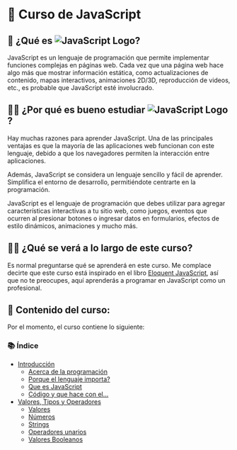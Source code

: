 # 📖 Curso de JavaScript

## 🤔 ¿Qué es ![JavaScript Logo](https://img.shields.io/badge/JavaScript-F7DF1E?style=flat&logo=javascript&logoColor=white)?

JavaScript es un lenguaje de programación que permite implementar funciones complejas en páginas web. Cada vez que una página web hace algo más que mostrar información estática, como actualizaciones de contenido, mapas interactivos, animaciones 2D/3D, reproducción de videos, etc., es probable que JavaScript esté involucrado.

## 🤷‍♂️ ¿Por qué es bueno estudiar ![JavaScript Logo](https://img.shields.io/badge/JavaScript-F7DF1E?style=flat&logo=javascript&logoColor=white)?

Hay muchas razones para aprender JavaScript. Una de las principales ventajas es que la mayoría de las aplicaciones web funcionan con este lenguaje, debido a que los navegadores permiten la interacción entre aplicaciones.

Además, JavaScript se considera un lenguaje sencillo y fácil de aprender. Simplifica el entorno de desarrollo, permitiéndote centrarte en la programación.

JavaScript es el lenguaje de programación que debes utilizar para agregar características interactivas a tu sitio web, como juegos, eventos que ocurren al presionar botones o ingresar datos en formularios, efectos de estilo dinámicos, animaciones y mucho más.

## 🧑‍💻 ¿Qué se verá a lo largo de este curso?

Es normal preguntarse qué se aprenderá en este curso. Me complace decirte que este curso está inspirado en el libro [Eloquent JavaScript](https://eloquentjs-es.thedojo.mx/Eloquent_JavaScript.pdf), así que no te preocupes, aquí aprenderás a programar en JavaScript como un profesional.

## 📁 Contenido del curso:

Por el momento, el curso contiene lo siguiente:

### 📚 Índice

- [Introducción](0-%20Introducci%C3%B3n/)
  - [Acerca de la programación](0-%20Introducci%C3%B3n/Acerca%20de%20la%20programaci%C3%B3n/)
  - [Porque el lenguaje importa?](0-%20Introducci%C3%B3n/Porque%20el%20lenguaje%20importa/)
  - [Que es JavaScript](0-%20Introducci%C3%B3n/Que%20es%20JavaScript/)
  - [Código y que hace con el...](0-%20Introducci%C3%B3n/Codigo%20y%20que%20hacer%20con%20el/)
- [Valores, Tipos y Operadores](1.-%20Valores%2CTipos%20y%20Operadores/)
  - [Valores](1.-%20Valores%2CTipos%20y%20Operadores/Valores/)
  - [Números](1.-%20Valores%2CTipos%20y%20Operadores/N%C3%BAmeros/)
  - [Strings](1.-%20Valores%2CTipos%20y%20Operadores/Strings/)
  - [Operadores unarios](1.-%20Valores%2CTipos%20y%20Operadores/Operadores%20Unarios/)
  - [Valores Booleanos](1.-%20Valores%2CTipos%20y%20Operadores/Valores%20booleanos/)